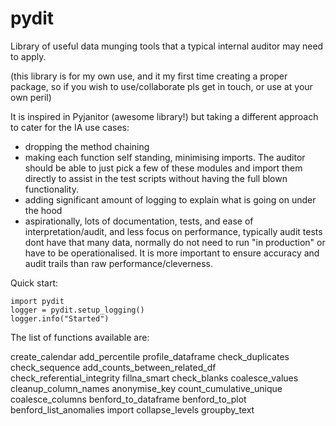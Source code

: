 # pydit
Library of useful data munging tools that a typical internal auditor may need to apply.  

(this library is for my own use, and it my first time creating a proper package, so if you wish to use/collaborate pls get in touch, or use at your own peril)  

It is inspired in Pyjanitor (awesome library!) but taking a different approach to cater for the IA use cases:
- dropping the method chaining
- making each function self standing, minimising imports. The auditor should be able to just pick a few of these modules and import them directly to assist in the test scripts without having the full blown functionality.
- adding significant amount of logging to explain what is going on under the hood
- aspirationally, lots of documentation, tests, and ease of interpretation/audit, and less focus on performance, typically audit tests dont have that many data, normally do not need to run "in production" or have to be operationalised.
It is more important to ensure accuracy and audit trails than raw performance/cleverness.


Quick start:
```
import pydit
logger = pydit.setup_logging()
logger.info("Started")
```

The list of functions available are:

create_calendar
add_percentile
profile_dataframe
check_duplicates
check_sequence
add_counts_between_related_df
check_referential_integrity
fillna_smart
check_blanks
 coalesce_values
cleanup_column_names
anonymise_key
count_cumulative_unique
coalesce_columns
benford_to_dataframe
benford_to_plot
benford_list_anomalies
import collapse_levels
groupby_text






